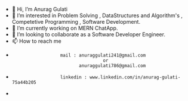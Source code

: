- 👋 Hi, I’m Anurag Gulati
- 👀 I’m interested in Problem Solving , DataStructures and Algorithm's , Competetive Programming , Software Development.
- 🌱 I’m currently working on MERN ChatApp.
- 💞️ I’m looking to collaborate as a Software Developer Engineer.
- 📫 How to reach me 
-                       mail : anuraggulati241@gmail.com
                                        or
                               anuraggulati786@gmail.com
                               
-                       linkedin : www.linkedin.com/in/anurag-gulati-75a44b205
-                       

<!---
anuraggulati786/anuraggulati786 is a ✨ special ✨ repository because its `README.md` (this file) appears on your GitHub profile.
You can click the Preview link to take a look at your changes.
--->
